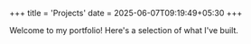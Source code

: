 +++
title = 'Projects'
date = 2025-06-07T09:19:49+05:30
+++

Welcome to my portfolio! Here's a selection of what I've built.

